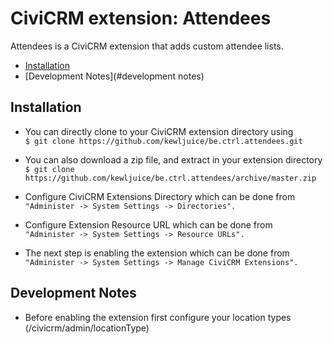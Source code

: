 # CiviCRM extension: Attendees

Attendees is a CiviCRM extension that adds custom attendee lists.
- [Installation](#installation)
- [Development Notes](#development notes)

## Installation

- You can directly clone to your CiviCRM extension directory using<br>
```$ git clone https://github.com/kewljuice/be.ctrl.attendees.git```

- You can also download a zip file, and extract in your extension directory<br>
```$ git clone https://github.com/kewljuice/be.ctrl.attendees/archive/master.zip```

- Configure CiviCRM Extensions Directory which can be done from<br>
```"Administer -> System Settings -> Directories".```

- Configure Extension Resource URL which can be done from<br>
```"Administer -> System Settings -> Resource URLs".```

- The next step is enabling the extension which can be done from<br> 
```"Administer -> System Settings -> Manage CiviCRM Extensions".```

## Development Notes

- Before enabling the extension first configure your location types (/civicrm/admin/locationType)

